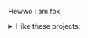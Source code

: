 <!--[![altfoxie's's github stats](https://github-readme-stats.vercel.app/api?username=altfoxie)](https://github.com/anuraghazra/github-readme-stats)--> <!--[![altfoxie's wakatime stats](https://github-readme-stats.vercel.app/api/wakatime?username=altfoxie)](https://github.com/anuraghazra/github-readme-stats)-->

Hewwo i am fox

<details> 
  <summary>I like these projects:</summary>
  
  - [Go](https://go.dev/) - The best programming language ever
  - [VS Code](https://code.visualstudio.com/) - The best editor ever
  - [Paw](https://paw.cloud/) - The most advanced API tool for Mac
  - [Insomnia](https://insomnia.rest/) - The API Design Platform and API Client
  - [Proxyman](https://proxyman.io/) - Modern Web Debugging Proxy for macOS, iOS, and Android
  - [Hidden Bar](https://github.com/dwarvesf/hidden/) - An ultra-light MacOS utility that helps hide menu bar icons
  - [stats](https://github.com/exelban/stats/) - macOS system monitor in your menu bar
  - [StackBlitz](https://stackblitz.com//) - The fastest, most secure dev environment on the planet
  - [micro](https://github.com/zyedidia/micro/) - A modern and intuitive terminal-based text editor
  - [btop++](https://github.com/aristocratos/btop/) - A monitor of resources
  - [bat](https://github.com/sharkdp/bat/) - A cat(1) clone with wings
  - [exa](https://github.com/ogham/exa/) - A modern replacement for ‘ls’
  - [goutil](https://github.com/gookit/goutil/) - Helper Utils For The Go
  - [fiber](https://github.com/gofiber/fiber/) - Express inspired web framework written in Go
  - [iris](https://github.com/kataras/iris/) - The fastest HTTP/2 Go Web Framework
  - [echo](https://github.com/labstack/echo/) - High performance, minimalist Go web framework
  - [macaron](https://github.com/go-macaron/macaron/) - High productive and modular web framework in Go
  - [flamego](https://github.com/flamego/flamego/) - A fantastic modular Go web framework with a slim core but limitless extensibility
  - [beego](https://github.com/beego/beego/) - Open-source, high-performance web framework for the Go programming language
  - [gin](https://github.com/gin-gonic/gin/) - HTTP web framework written in Go (Golang). It features a Martini-like API with much better performance -- up to 40 times faster
  - [buffalo](https://github.com/gobuffalo/buffalo/) - Rapid Web Development w/ Go 
  - [zerolog](https://github.com/rs/zerolog/) - Zero Allocation JSON Logger
  - [slog](https://github.com/gookit/slog/) - Lightweight, configurable, extensible logging library written in Go
  - [pterm](https://github.com/pterm/pterm/) - PTerm is a modern Go module to beautify console output. Featuring charts, progressbars, tables, trees, and much more 🚀 It's completely configurable and 100% cross-platform compatible
  - [wails](https://github.com/wailsapp/wails/) - Create desktop apps using Go and Web Technologies
  - [qlovaseed](https://github.com/qlova/seed/) - A full-stack webapp development module for Go
  - [tauri](https://github.com/tauri-apps/tauri/) - Build smaller, faster, and more secure desktop applications with a web frontend
  - [lorca](https://github.com/zserge/lorca/) - Build cross-platform modern desktop apps in Go + HTML5
  - [chromely](https://github.com/chromelyapps/Chromely/) - Build Cross Platform HTML Desktop Apps on .NET using native GUI, HTML5, JavaScript, CSS, Owin, AspNetCore (MVC, RazorPages, Blazor)
  - [lux](https://github.com/iawia002/lux) - Fast and simple video download library and CLI tool written in Go
  - [lo](https://github.com/samber/lo/) - A Lodash-style Go library based on Go 1.18+ Generics (map, filter, contains, find...) 
</details>
